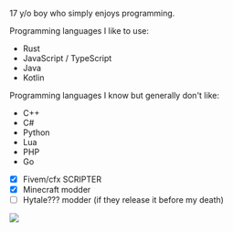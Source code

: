 17 y/o boy who simply enjoys programming.

Programming languages I like to use:
- Rust
- JavaScript / TypeScript
- Java
- Kotlin

Programming languages I know but generally don't like:
- C++
- C#
- Python
- Lua
- PHP
- Go



- [x] Fivem/cfx SCRIPTER
- [x] Minecraft modder
- [ ] Hytale??? modder (if they release it before my death)

![](https://readme-now-playing.vercel.app/now-playing/q?uid=qs2u6w38no86px8mlrvo81si3)
